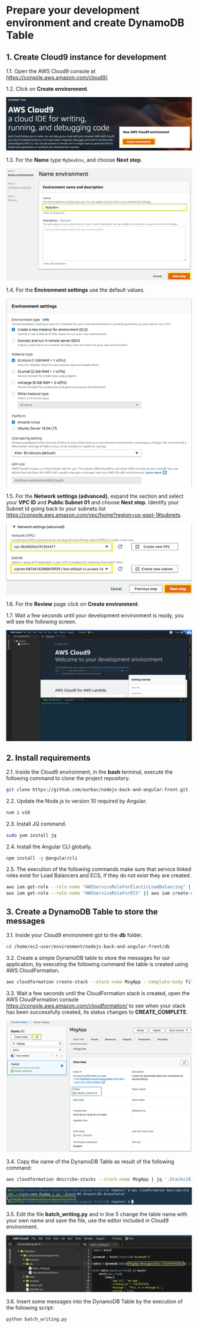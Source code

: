 # Prepare your development environment and create DynamoDB Table

## 1. Create Cloud9 instance for development

1.1\. Open the AWS Cloud9 console at https://console.aws.amazon.com/cloud9/.

1.2\. Click on **Create environment**.

![Cloud9 Create environment](images/cloud9-create.png)

1.3\. For the **Name** type `MyDevEnv`, and choose **Next step**.

![Cloud9 name environment](images/cloud9-name.png)

1.4\. For the **Environment settings** use the default values.

![Cloud9 Default Values](images/cloud9-default-settings.png)

1.5\. For the **Network settings (advanced)**, expand the section and select your **VPC ID** and **Public Subnet 01** and choose **Next step**. Identify your Subnet Id going back to your subnets list https://console.aws.amazon.com/vpc/home?region=us-east-1#subnets.

![Cloud9 Network Settings](images/cloud9-network-settings.png)

1.6\. For the **Review** page click on **Create environment**.

1.7\. Wait a few seconds until your development environment is ready, you will see the following screen.

![Cloud9 Env](images/cloud9-env.png)

## 2. Install requirements

2.1\. Inside the Cloud9 environment, in the **bash** terminal, execute the following command to clone the project repository.

``` bash
git clone https://github.com/aurbac/nodejs-back-and-angular-front.git
```

2.2\. Update the Node.js to version 10 required by Angular.

``` bash
nvm i v10
```

2.3\. Install JQ command.

``` bash
sudo yum install jq
```

2.4\. Install the Angular CLI globally.

``` bash
npm install -g @angular/cli
```

2.5\. The execution of the following commands make sure that service linked roles exist for Load Balancers and ECS, if they do not exist they are created.

``` bash
aws iam get-role --role-name "AWSServiceRoleForElasticLoadBalancing" || aws iam create-service-linked-role --aws-service-name "elasticloadbalancing.amazonaws.com"
aws iam get-role --role-name "AWSServiceRoleForECS" || aws iam create-service-linked-role --aws-service-name "ecs.amazonaws.com"
```

## 3. Create a DynamoDB Table to store the messages

3.1\. Inside your Cloud9 environment got to the **db** folder.

``` bash
cd /home/ec2-user/environment/nodejs-back-and-angular-front/db
```

3.2\. Create a simple DynamoDB table to store the messages for our application, by executing the following command the table is created using AWS CloudFormation.

``` bash
aws cloudformation create-stack --stack-name MsgApp --template-body file://msg-app-dynamodb.json --parameters ParameterKey=BillOnDemand,ParameterValue=true ParameterKey=ReadCapacityUnits,ParameterValue=5 ParameterKey=WriteCapacityUnits,ParameterValue=10
```

3.3\. Wait a few seconds until the CloudFormation stack is created, open the AWS CloudFormation console https://console.aws.amazon.com/cloudformation/ to see when your stack has been successfully created, its status changes to **CREATE_COMPLETE**.

![CloudFormation Stacks](images/cloudformation-stacks.png)

3.4\. Copy the name of the DynamoDB Table as result of the following command:

``` bash
aws cloudformation describe-stacks --stack-name MsgApp | jq '.Stacks[0].Outputs[0].OutputValue'
```

![Cloud9 DynamoDB Table](images/cloud9-dynamodb-table.png)

3.5\. Edit the file **batch_writing.py** and in line 5 change the table name with your own name and save the file, use the editor included in Cloud9 environment.

![Cloud9 DynamoDB Batch Writing](images/cloud9-edit-batch-writing.png)

3.6\. Insert some messages into the DynamoDB Table by the execution of the following script:

``` bash
python batch_writing.py
```
